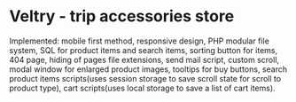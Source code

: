 # Veltry - trip accessories store
Implemented: mobile first method, responsive design, PHP modular file system, SQL for product items and search items, sorting button for items, 404 page, hiding of pages file extensions, send mail script, custom scroll, modal window for enlarged product images, tooltips for buy buttons, search product items scripts(uses session storage to save scroll state for scroll to product type), cart scripts(uses local storage to save a list of cart items).
